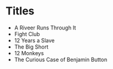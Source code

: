 # Titles

- A Riveer Runs Through It
- Fight Club
- 12 Years a Slave
- The Big Short
- 12 Monkeys
- The Curious Case of Benjamin Button
